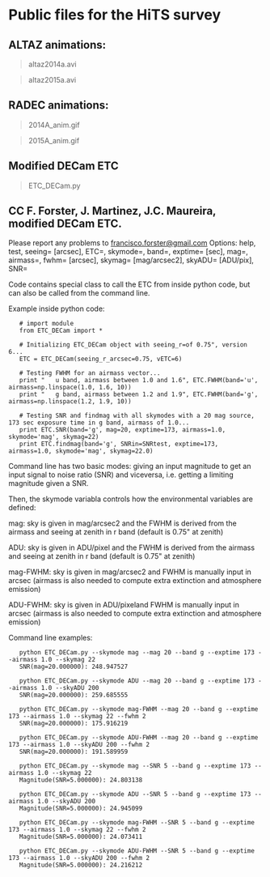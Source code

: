 # Public files for the HiTS survey

## ALTAZ animations:

>  altaz2014a.avi

>  altaz2015a.avi

## RADEC animations:

> 2014A_anim.gif

> 2015A_anim.gif

## Modified DECam ETC

> ETC_DECam.py

CC F. Forster, J. Martinez, J.C. Maureira, modified DECam ETC.
---------------------------------------------------

Please report any problems to francisco.forster@gmail.com
Options: help, test, seeing= [arcsec], ETC=, skymode=, band=, exptime= [sec], mag=, airmass=, fwhm= [arcsec], skymag= [mag/arcsec2], skyADU= [ADU/pix], SNR=

Code contains special class to call the ETC from inside python code, but can also be called from the command line.

Example inside python code:
```
   # import module
   from ETC_DECam import *

   # Initializing ETC_DECam object with seeing_r=of 0.75", version 6...
   ETC = ETC_DECam(seeing_r_arcsec=0.75, vETC=6)

   # Testing FWHM for an airmass vector...
   print "   u band, airmass between 1.0 and 1.6", ETC.FWHM(band='u', airmass=np.linspace(1.0, 1.6, 10))
   print "   g band, airmass between 1.2 and 1.9", ETC.FWHM(band='g', airmass=np.linspace(1.2, 1.9, 10))

   # Testing SNR and findmag with all skymodes with a 20 mag source, 173 sec exposure time in g band, airmass of 1.0...
   print ETC.SNR(band='g', mag=20, exptime=173, airmass=1.0, skymode='mag', skymag=22)
   print ETC.findmag(band='g', SNRin=SNRtest, exptime=173, airmass=1.0, skymode='mag', skymag=22.0)
```

Command line has two basic modes: giving an input magnitude to get an input signal to noise ratio (SNR) and viceversa, i.e. getting a limiting magnitude given a SNR.

Then, the skymode variabla controls how the environmental variables are defined:

mag: sky is given in mag/arcsec2 and the FWHM is derived from the airmass and seeing at zenith in r band (default is 0.75" at zenith)

ADU: sky is given in ADU/pixel and the FWHM is derived from the airmass and seeing at zenith in r band (default is 0.75" at zenith)

mag-FWHM: sky is given in mag/arcsec2 and FWHM is manually input in arcsec (airmass is also needed to compute extra extinction and atmosphere emission)

ADU-FWHM: sky is given in ADU/pixeland FWHM is manually input in arcsec (airmass is also needed to compute extra extinction and atmosphere emission)

Command line examples:
```
   python ETC_DECam.py --skymode mag --mag 20 --band g --exptime 173 --airmass 1.0 --skymag 22 
   SNR(mag=20.000000): 248.947527
   
   python ETC_DECam.py --skymode ADU --mag 20 --band g --exptime 173 --airmass 1.0 --skyADU 200 
   SNR(mag=20.000000): 259.685555
   
   python ETC_DECam.py --skymode mag-FWHM --mag 20 --band g --exptime 173 --airmass 1.0 --skymag 22 --fwhm 2
   SNR(mag=20.000000): 175.916219
   
   python ETC_DECam.py --skymode ADU-FWHM --mag 20 --band g --exptime 173 --airmass 1.0 --skyADU 200 --fwhm 2
   SNR(mag=20.000000): 191.589959
   
   python ETC_DECam.py --skymode mag --SNR 5 --band g --exptime 173 --airmass 1.0 --skymag 22 
   Magnitude(SNR=5.000000): 24.803138
   
   python ETC_DECam.py --skymode ADU --SNR 5 --band g --exptime 173 --airmass 1.0 --skyADU 200 
   Magnitude(SNR=5.000000): 24.945099
   
   python ETC_DECam.py --skymode mag-FWHM --SNR 5 --band g --exptime 173 --airmass 1.0 --skymag 22 --fwhm 2
   Magnitude(SNR=5.000000): 24.073411
   
   python ETC_DECam.py --skymode ADU-FWHM --SNR 5 --band g --exptime 173 --airmass 1.0 --skyADU 200 --fwhm 2
   Magnitude(SNR=5.000000): 24.216212
```
